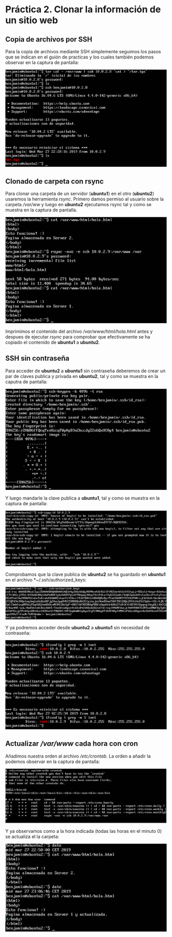 # Práctica 2. Clonar la información de un sitio web
## Copia de archivos por SSH
Para la copia de archivos mediante SSH simplemente seguimos los pasos que se indican en el guión de practicas y los cuales también podemos observar en la captura de pantalla:

![imagen](https://github.com/benjaminmannich/swap1819/blob/master/Practica%202/Screenshots/sendFileSSH.png)

## Clonado de carpeta con rsync
Para clonar una carpeta de un servidor (**ubuntu1**) en el otro (**ubuntu2**) usaremos la herramienta *rsync*.
Primero damos permiso al usuario sobre la carpeta */var/ww* y luego en **ubuntu2** ejecutamos rsync tal y como se muestra en la captura de pantalla.

![imagen](https://github.com/benjaminmannich/swap1819/blob/master/Practica%202/Screenshots/rsyncWorking.png)

Imprimimos el contenido del archivo */var/www/html/hola.html* antes y despues de ejecutar *rsync* para comprobar que efectivamente se ha copiado el contenido de **ubuntu1** a **ubuntu2**.

## SSH sin contraseña
Para acceder de **ubuntu2** a **ubuntu1** sin contraseña deberemos de crear un par de claves publica y privada en **ubuntu2**, tal y como se muestra en la caputra de pantalla:

![imagen](https://github.com/benjaminmannich/swap1819/blob/master/Practica%202/Screenshots/createPublicKey.png)

Y luego mandarle la clave publica a **ubuntu1**, tal y como se muestra en la captura de pantalla:

![imagen](https://github.com/benjaminmannich/swap1819/blob/master/Practica%202/Screenshots/sendPublicKey.png)

Comprobamos que la clave publica de **ubuntu2** se ha guardado en **ubuntu1** en el archivo *~/.ssh/authorized_keys:

![imagen](https://github.com/benjaminmannich/swap1819/blob/master/Practica%202/Screenshots/publicKeyOnServer1.png)

Y ya podremos acceder desde **ubuntu2** a **ubuntu1** sin necesidad de contraseña:

![imagen](https://github.com/benjaminmannich/swap1819/blob/master/Practica%202/Screenshots/sshWithoutPasswd.png)

## Actualizar */var/www* cada hora con cron
Añadimos nuestra orden al archivo */etc/crontab*. La orden a añadir la podemos observar en la captura de pantalla:

![imagen](https://github.com/benjaminmannich/swap1819/blob/master/Practica%202/Screenshots/crontabContent.png)

Y ya observamos como a la hora indicada (todas las horas en el minuto 0) se actualiza el la carpeta:

![imagen](https://github.com/benjaminmannich/swap1819/blob/master/Practica%202/Screenshots/crontabWorking.png)
